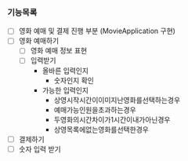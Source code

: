 ### 기능목록 
- [ ] 영화 예매 및 결제 진행 부분 (MovieApplication 구현)
- [ ] 영화 예매하기
    - [ ] 영화 예매 정보 표현
    - [ ] 입력받기
        - 올바른 입력인지
            - 숫자인지 확인
        - 가능한 입력인지
            - 상영시작시간이이미지난영화를선택하는경우
            - 예매가능인원을초과하는경우
            - 두영화의시간차이가1시간이내가아닌경우
            - 상영목록에없는영화를선택한경우
- [ ] 결제하기
- [ ] 숫자 입력 받기

### 
